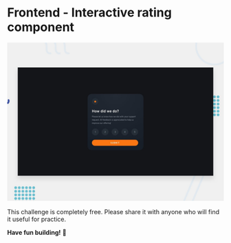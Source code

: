 # Frontend  - Interactive rating component

![Design preview for the Interactive rating component coding challenge](./design/desktop-preview.jpg)

This challenge is completely free. Please share it with anyone who will find it useful for practice.

**Have fun building!** 🚀
